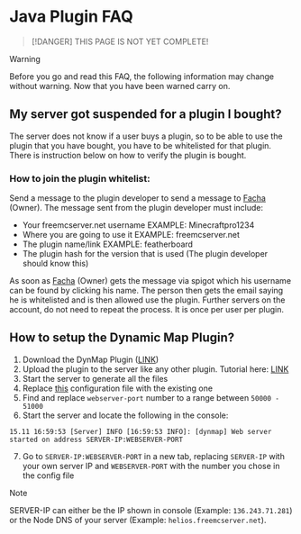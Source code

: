 # Java Plugin FAQ

> [!DANGER]
> THIS PAGE IS NOT YET COMPLETE!

> [!WARNING]
> Before you go and read this FAQ, the following information may change without warning. Now that you have been warned carry on.

## My server got suspended for a plugin I bought?

The server does not know if a user buys a plugin, so to be able to use the plugin that you have bought, you have to be whitelisted for that plugin. There is instruction below on how to verify the plugin is bought.

### How to join the plugin whitelist:

Send a message to the plugin developer to send a message to [Facha](https://www.spigotmc.org/members/esquilo_azul.19239/) \(Owner\). The message sent from the plugin developer must include:

* Your freemcserver.net username EXAMPLE: Minecraftpro1234
* Where you are going to use it EXAMPLE: freemcserver.net
* The plugin name/link EXAMPLE: featherboard
* The plugin hash for the version that is used \(The plugin developer should know this\)

As soon as [Facha](https://www.spigotmc.org/members/esquilo_azul.19239/) \(Owner\) gets the message via spigot which his username can be found by clicking his name. The person then gets the email saying he is whitelisted and is then allowed use the plugin. Further servers on the account, do not need to repeat the process. It is once per user per plugin.

## How to setup the Dynamic Map Plugin?

1. Download the DynMap Plugin \([LINK](https://www.spigotmc.org/resources/dynmap.274/)\)
2. Upload the plugin to the server like any other plugin. Tutorial here: [LINK](https://youtu.be/QRldgu51qJg)
3. Start the server to generate all the files
4. Replace [this](https://cdn.discordapp.com/attachments/586568892810526720/647837234216828941/configuration.txt) configuration file with the existing one
5. Find and replace `webserver-port` number to a range between `50000 - 51000`
6. Start the server and locate the following in the console:
```text
15.11 16:59:53 [Server] INFO [16:59:53 INFO]: [dynmap] Web server started on address SERVER-IP:WEBSERVER-PORT
```
7. Go to `SERVER-IP:WEBSERVER-PORT` in a new tab, replacing `SERVER-IP` with your own server IP and `WEBSERVER-PORT` with the number you chose in the config file

> [!NOTE]
> SERVER-IP can either be the IP shown in console \(Example: `136.243.71.281`\) or the Node DNS of your server \(Example: `helios.freemcserver.net`\).
